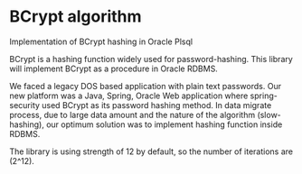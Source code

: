 # BCrypt algorithm
 Implementation of BCrypt hashing in Oracle Plsql 
 
BCrypt is a hashing function widely used for password-hashing.
This library will implement BCrypt as a procedure in Oracle RDBMS.

We faced a legacy DOS based application with plain text passwords.
Our new platform was a Java, Spring, Oracle Web application where spring-security used BCrypt as its password hashing method.
In data migrate process, due to large data amount and the nature of the algorithm (slow-hashing), our optimum solution was to implement hashing function inside RDBMS.

The library is using strength of 12 by default, so the number of iterations are (2^12).
